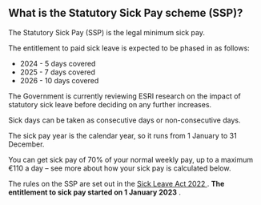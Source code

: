 ##  What is the Statutory Sick Pay scheme (SSP)?

The Statutory Sick Pay (SSP) is the legal minimum sick pay.

The entitlement to paid sick leave is expected to be phased in as follows:

  * 2024 - 5 days covered 
  * 2025 - 7 days covered 
  * 2026 - 10 days covered 

The Government is currently reviewing ESRI research on the impact of statutory
sick leave before deciding on any further increases.

Sick days can be taken as consecutive days or non-consecutive days.

The sick pay year is the calendar year, so it runs from 1 January to 31
December.

You can get sick pay of 70% of your normal weekly pay, up to a maximum €110 a
day – see more about how your sick pay is calculated below.

The rules on the SSP are set out in the [ Sick Leave Act 2022
](https://www.irishstatutebook.ie/eli/2022/act/24/enacted/en/html) . **The
entitlement to sick pay started on 1 January 2023** .
